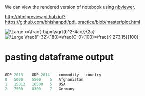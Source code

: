 We can view the rendered version of notebook using [nbviewer](http://nbviewer.ipython.org/github/bhishanpdl/pdl_practice/tree/master).

http://htmlpreview.github.io/?https://github.com/bhishanpdl/pdl_practice/blob/master/plot.html


<img src="https://latex.codecogs.com/svg.latex?\Large&space;x=\frac{-b\pm\sqrt{b^2-4ac}}{2a}" title="\Large x=\frac{-b\pm\sqrt{b^2-4ac}}{2a}" />

<img src="https://latex.codecogs.com/svg.latex?\Large&space;\frac{F-32}{180}=\frac{C-0}{100}=\frac{K-273.15}{100}" title="\Large \frac{F-32}{180}=\frac{C-0}{100}=\frac{K-273.15}{100}" />


# pasting dataframe output
```python

GDP-2013	GDP-2014	commodity	country
0	5000	5500	5	Afghanistan
1	15012	16500	5	USA
2	7500	8300	7	Germany

```
